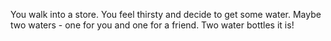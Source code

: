 You walk into a store.
You feel thirsty and decide to get some water.
Maybe two waters - one for you and one for a friend.
Two water bottles it is!



